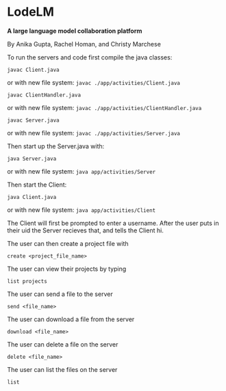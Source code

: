 # LodeLM
**A large language model collaboration platform**

By Anika Gupta, Rachel Homan, and Christy Marchese

To run the servers and code first compile the java classes:

`javac Client.java`

or with new file system: `javac ./app/activities/Client.java`

`javac ClientHandler.java`

or with new file system: `javac ./app/activities/ClientHandler.java`

`javac Server.java`

or with new file system: `javac ./app/activities/Server.java`


Then start up the Server.java with:

`java Server.java`

or with new file system: `java app/activities/Server`

Then start the Client:

`java Client.java`

or with new file system: `java app/activities/Client`


The Client will first be prompted to enter a username. After the user puts in their uid the Server recieves that, and tells the Client hi.


The user can then create a project file with

`create <project_file_name>`

The user can view their projects by typing

`list projects`

The user can send a file to the server

`send <file_name>`

The user can download a file from the server

`download <file_name>`

The user can delete a file on the server

`delete <file_name>`

The user can list the files on the server

`list`
